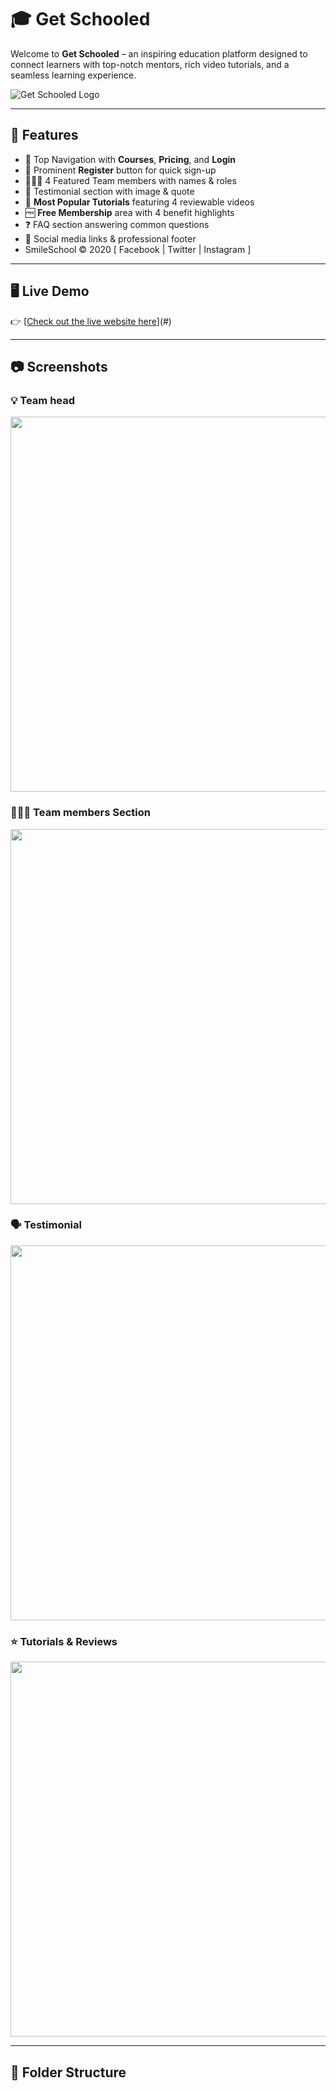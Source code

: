 # 🎓 Get Schooled

Welcome to **Get Schooled** – an inspiring education platform designed to connect learners with top-notch mentors, rich video tutorials, and a seamless learning experience.

![Get Schooled Logo](link-to-your-logo.png)

---

## 🚀 Features

- 🔗 Top Navigation with **Courses**, **Pricing**, and **Login**
- 🔘 Prominent **Register** button for quick sign-up
- 👩🏽‍🏫 4 Featured Team members with names & roles
- 💬 Testimonial section with image & quote
- 🎥 **Most Popular Tutorials** featuring 4 reviewable videos
- 🆓 **Free Membership** area with 4 benefit highlights
- ❓ FAQ section answering common questions
- 📱 Social media links & professional footer
- SmileSchool © 2020
[ Facebook | Twitter | Instagram ]


---

## 🖥️ Live Demo

👉 [[Check out the live website here](https://www.figma.com/design/dyYL6Ku4WG7vsdpwvlcJZC/Homepage?node-id=3558-0&t=8O0tfLWF5nOSVmN4-0)](#) 

---

## 📷 Screenshots

### 💡 Team head
<img src="screenshot-hero.png" width="600"/>

### 👩🏾‍🏫 Team members Section
<img src="screenshot-mentors.png" width="600"/>

### 🗣️ Testimonial
<img src="screenshot-testimonial.png" width="600"/>

### ⭐ Tutorials & Reviews
<img src="screenshot-tutorials.png" width="600"/>

---

## 📁 Folder Structure

